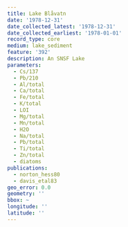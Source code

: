 ```yaml
---
title: Lake Blåvatn
date: '1978-12-31'
date_collected_latest: '1978-12-31'
date_collected_earliest: '1978-01-01'
record_type: core
medium: lake_sediment
feature: '392'
description: An SNSF Lake
parameters:
  - Cs/137
  - Pb/210
  - Al/total
  - Ca/total
  - Fe/total
  - K/total
  - LOI
  - Mg/total
  - Mn/total
  - H2O
  - Na/total
  - Pb/total
  - Ti/total
  - Zn/total
  - diatoms
publications:
  - norton_hess80
  - davis_etal83
geo_error: 0.0
geometry: ''
bbox: ~
longitude: ''
latitude: ''
---
```

